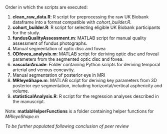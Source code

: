 

Order in which the scripts are executed: 
1. **clean_raw_data.R**: R script for preprocessing the raw UK Biobank dataframe into a format compatible with *cohort_builder.R*.
2. **cohort_builder.R**: R script for selecting eligible UK Biobank participants for the study.
3. **fundusQualityAssessment.m**: MATLAB script for manual quality assessment of fundus photographs.
4. Manual segmentation of optic disc and fovea
5. **ODfovea_analysis.m**: MATLAB script for deriving optic disc and foveal parameters from the segmented optic disc and fovea.
6. **vascularArcade**: Folder containing Python scripts for deriving temporal arterial and venous concavity.
7. Manual segmentation of posterior eye in MRI
8. **MRIeyeShape.m**: MATLAB script for deriving key parameters from 3D posterior eye segmentation, including horizontal/vertical asphericity and volume.
9. **statisticalAnalysis.R**: R script for the regression analyses described in the manuscript.

Note: **matlabHelperFunctions** is a folder containing helper functions for *MRIeyeShape.m* 

*To be further populated following conclusion of peer review*
